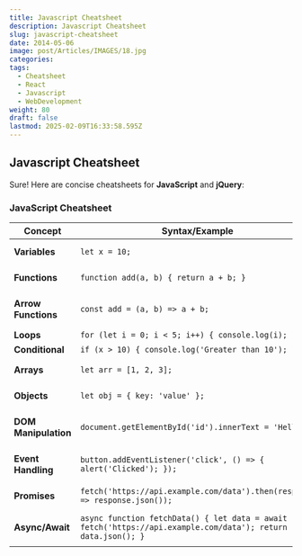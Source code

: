 ```yaml
---
title: Javascript Cheatsheet
description: Javascript Cheatsheet
slug: javascript-cheatsheet
date: 2014-05-06
image: post/Articles/IMAGES/18.jpg
categories: 
tags:
  - Cheatsheet
  - React
  - Javascript
  - WebDevelopment
weight: 80
draft: false
lastmod: 2025-02-09T16:33:58.595Z
---
```

## Javascript Cheatsheet

Sure! Here are concise cheatsheets for **JavaScript** and **jQuery**:

### JavaScript Cheatsheet

| **Concept**          | **Syntax/Example**                                                                                           | **Description**                         |
| -------------------- | ------------------------------------------------------------------------------------------------------------ | --------------------------------------- |
| **Variables**        | `let x = 10;`                                                                                                | Declares a variable                     |
| **Functions**        | `function add(a, b) { return a + b; }`                                                                       | Defines a function                      |
| **Arrow Functions**  | `const add = (a, b) => a + b;`                                                                               | Defines an arrow function               |
| **Loops**            | `for (let i = 0; i < 5; i++) { console.log(i); }`                                                            | For loop                                |
| **Conditional**      | `if (x > 10) { console.log('Greater than 10'); }`                                                            | If statement                            |
| **Arrays**           | `let arr = [1, 2, 3];`                                                                                       | Declares an array                       |
| **Objects**          | `let obj = { key: 'value' };`                                                                                | Declares an object                      |
| **DOM Manipulation** | `document.getElementById('id').innerText = 'Hello';`                                                         | Changes the text content of an element  |
| **Event Handling**   | `button.addEventListener('click', () => { alert('Clicked'); });`                                             | Adds an event listener to a button      |
| **Promises**         | `fetch('https://api.example.com/data').then(response => response.json());`                                   | Fetches data from an API                |
| **Async/Await**      | `async function fetchData() { let data = await fetch('https://api.example.com/data'); return data.json(); }` | Asynchronous function using async/await |
